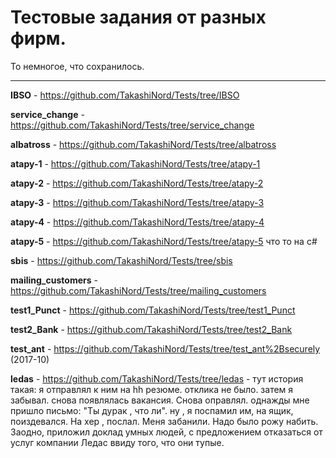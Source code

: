 # Тестовые задания от разных фирм.

То немногое, что сохранилось. 

----------------------------------------------------------------------------

  **IBSO** -  https://github.com/TakashiNord/Tests/tree/IBSO

  **service_change** -  https://github.com/TakashiNord/Tests/tree/service_change
  
  **albatross** -  https://github.com/TakashiNord/Tests/tree/albatross
  
  **atapy-1** - https://github.com/TakashiNord/Tests/tree/atapy-1

  **atapy-2** -  https://github.com/TakashiNord/Tests/tree/atapy-2

  **atapy-3** -  https://github.com/TakashiNord/Tests/tree/atapy-3

  **atapy-4** -  https://github.com/TakashiNord/Tests/tree/atapy-4
  
  **atapy-5** -  https://github.com/TakashiNord/Tests/tree/atapy-5   что то на c#  

  **sbis** -  https://github.com/TakashiNord/Tests/tree/sbis

  **mailing_customers** -  https://github.com/TakashiNord/Tests/tree/mailing_customers

  **test1_Punct** - https://github.com/TakashiNord/Tests/tree/test1_Punct

  **test2_Bank** - https://github.com/TakashiNord/Tests/tree/test2_Bank

  **test_ant** - https://github.com/TakashiNord/Tests/tree/test_ant%2Bsecurely  (2017-10)
  
  **ledas** - https://github.com/TakashiNord/Tests/tree/ledas  - тут история такая: я отправлял к ним на hh резюме. отклика не было. затем я забывал. снова появлялась вакансия. Снова оправлял.
   однажды мне пришло письмо: "Ты дурак , что ли". ну , я поспамил им, на ящик, поиздевался. На хер , послал. Меня забанили. Надо было рожу набить.
   Заодно, приложил доклад умных людей, с предложением отказаться от услуг компании Ледас ввиду того, что они тупые.
  

